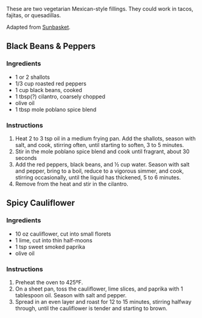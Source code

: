 These are two vegetarian Mexican-style fillings. They could work in tacos,
fajitas, or quesadillas.

Adapted from [Sunbasket](http://sunbasket.com/recipe/tacos-with-lime-roasted-cauliflower-and-black-beans).

## Black Beans & Peppers ##

### Ingredients ###

* 1 or 2 shallots
* 1/3 cup roasted red peppers
* 1 cup black beans, cooked
* 1 tbsp(?) cilantro, coarsely chopped
* olive oil
* 1 tbsp mole poblano spice blend

### Instructions ###

1. Heat 2 to 3 tsp oil in a medium frying pan. Add the shallots, season with
   salt, and cook, stirring often, until starting to soften, 3 to 5 minutes.
2. Stir in the mole poblano spice blend and cook until fragrant, about 30 seconds
3. Add the red peppers, black beans, and ½ cup water. Season with salt and
   pepper, bring to a boil, reduce to a vigorous simmer, and cook, stirring
   occasionally, until the liquid has thickened, 5 to 6 minutes.
4. Remove from the heat and stir in the cilantro.

## Spicy Cauliflower ##

### Ingredients ###

* 10 oz cauliflower, cut into small florets
* 1 lime, cut into thin half-moons
* 1 tsp sweet smoked paprika
* olive oil

### Instructions ###

1. Preheat the oven to 425ºF.
2. On a sheet pan, toss the cauliflower, lime slices, and paprika with 1
   tablespoon oil. Season with salt and pepper.
3. Spread in an even layer and roast for 12 to 15 minutes, stirring halfway
   through, until the cauliflower is tender and starting to brown.
